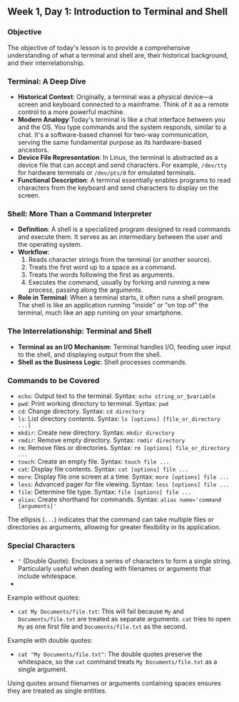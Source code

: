 ## Week 1, Day 1: Introduction to Terminal and Shell

### Objective
The objective of today's lesson is to provide a comprehensive understanding of what a terminal and shell are, their historical background, and their interrelationship. 

### Terminal: A Deep Dive
- **Historical Context**: Originally, a terminal was a physical device—a screen and keyboard connected to a mainframe. Think of it as a remote control to a more powerful machine.
- **Modern Analogy**:Today's terminal is like a chat interface between you and the OS. You type
commands and the system responds, similar to a chat. It's a software-based 
channel for two-way communication, serving the same fundamental purpose as
its hardware-based ancestors.
- **Device File Representation**: In Linux, the terminal is abstracted as a device file that can accept and send characters. For example, `/dev/tty` for hardware terminals or `/dev/pts/0` for emulated terminals.
- **Functional Description**: A terminal essentially enables programs to read characters from the keyboard and send characters to display on the screen.

### Shell: More Than a Command Interpreter
- **Definition**: A shell is a specialized program designed to read commands and execute them. It serves as an intermediary between the user and the operating system.
- **Workflow**: 
  1. Reads character strings from the terminal (or another source).
  2. Treats the first word up to a space as a command.
  3. Treats the words following the first as arguments.
  4. Executes the command, usually by forking and running a new process, passing along the arguments.
- **Role in Terminal**: When a terminal starts, it often runs a shell program. The shell is like an application running "inside" or "on top of" the terminal, much like an app running on your smartphone.

### The Interrelationship: Terminal and Shell
- **Terminal as an I/O Mechanism**: Terminal handles I/O, feeding user input to the shell, and displaying output from the shell.
- **Shell as the Business Logic**: Shell processes commands.

### Commands to be Covered

- `echo`: Output text to the terminal. Syntax: `echo string_or_$variable`
- `pwd`: Print working directory to terminal. Syntax: `pwd`
- `cd`: Change directory. Syntax: `cd directory`
- `ls`: List directory contents. Syntax: `ls [options] [file_or_directory ...]`
- `mkdir`: Create new directory. Syntax: `mkdir directory`
- `rmdir`: Remove empty directory. Syntax: `rmdir directory`
- `rm`: Remove files or directories. Syntax: `rm [options] file_or_directory ...`
- `touch`: Create an empty file. Syntax: `touch file ...`
- `cat`: Display file contents. Syntax: `cat [options] file ...`
- `more`: Display file one screen at a time. Syntax: `more [options] file ...`
- `less`: Advanced pager for file viewing. Syntax: `less [options] file ...`
- `file`: Determine file type. Syntax: `file [options] file ...`
- `alias`: Create shorthand for commands. Syntax: `alias name='command [arguments]'`

The ellipsis (`...`) indicates that the command can take multiple files or directories as arguments, allowing for greater flexibility in its application.

### Special Characters

- `"` (Double Quote): Encloses a series of characters to form a single string. Particularly useful when dealing with filenames or arguments that include whitespace.
- 
Example without quotes:
  - `cat My Documents/file.txt`: This will fail because `My` and `Documents/file.txt` are treated as separate arguments. `cat` tries to open `My` as one first file and `Documents/file.txt` as the second.

Example with double quotes:
  - `cat "My Documents/file.txt"`: The double quotes preserve the whitespace, so the `cat` command treats `My Documents/file.txt` as a single argument.

Using quotes around filenames or arguments containing spaces ensures they are treated as single entities.
